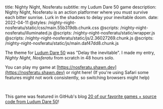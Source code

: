 title: Nighty Night, Nosferatu
subtitle: my Ludum Dare 50 game
description: Nighty Night, Nosferatu is an action platformer where you must survive each bitter sunrise. Lurk in the shadows to delay your inevitable doom.
date: 2022-04-11
@styles: /nighty-night-nosferatu/static/css/main.55b319db.chunk.css
@scripts: /nighty-night-nosferatu/illuminated.js
@scripts: /nighty-night-nosferatu/static/wrapper.js
@scripts: /nighty-night-nosferatu/static/js/2.36027269.chunk.js
@scripts: /nighty-night-nosferatu/static/js/main.daf47dd8.chunk.js

The theme for [Ludum Dare 50](https://ldjam.com/events/ludum-dare/50/nighty-night-nosferatu) was "Delay the inevitable". I made my entry, <i>Nighty Night, Nosferatu</i> from scratch in 48 hours solo.

You can play my game at [https://nosferatu.shawn.dev](https://nosferatu.shawn.dev)<span class="laptop-only"> or right here</span>! <span class="safari-only laptop-only">(If you're using Safari some features might not work consistently, so switching browsers might help)</span>

<div class="laptop-only" id="root"><div class="production embed"><div class="activate blurred" id="engine-container" style="background-color: rgb(65, 67, 48)"><div id="engine"><div id="cover" style="background-image: url(&quot;https://shawn.dev/nighty-night-nosferatu/static/media/cover.eac6fbb9.png&quot;);"></div><canvas width="800" height="600"></canvas></div></div></div></div>

<br class="laptop-only" />

This game was featured in GitHub's blog [20 of our favorite games + source code from Ludum Dare 50](https://github.blog/2022-05-05-ludum-dare-50/)!
